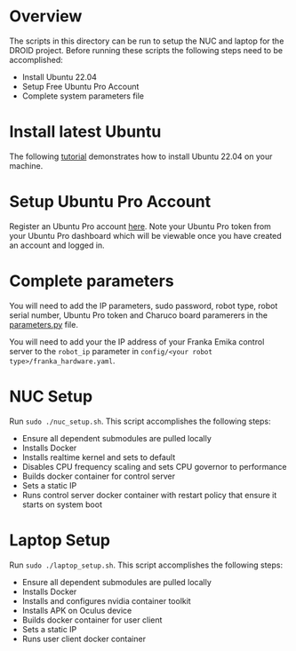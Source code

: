 # Overview

The scripts in this directory can be run to setup the NUC and laptop for the DROID project. Before running these scripts the following steps need to be accomplished:

* Install Ubuntu 22.04
* Setup Free Ubuntu Pro Account 
* Complete system parameters file 

# Install latest Ubuntu 

The following [tutorial](https://ubuntu.com/tutorials/install-ubuntu-desktop#1-overview) demonstrates how to install Ubuntu 22.04 on your machine.

# Setup Ubuntu Pro Account

Register an Ubuntu Pro account [here](https://ubuntu.com/pro). Note your Ubuntu Pro token from your Ubuntu Pro dashboard which will be viewable once you have created an account and logged in.

# Complete parameters
You will need to add the IP parameters, sudo password, robot type, robot serial number, Ubuntu Pro token and Charuco board paramerers in the [parameters.py](https://github.com/droid-dataset/droid/blob/main/droid/misc/parameters.py) file.

You will need to add your the IP address of your Franka Emika control server to the `robot_ip` parameter in `config/<your robot type>/franka_hardware.yaml`.

# NUC Setup

Run `sudo ./nuc_setup.sh`. This script accomplishes the following steps:

* Ensure all dependent submodules are pulled locally
* Installs Docker
* Installs realtime kernel and sets to default
* Disables CPU frequency scaling and sets CPU governor to performance
* Builds docker container for control server
* Sets a static IP
* Runs control server docker container with restart policy that ensure it starts on system boot


# Laptop Setup  

Run `sudo ./laptop_setup.sh`. This script accomplishes the following steps:

* Ensure all dependent submodules are pulled locally
* Installs Docker
* Installs and configures nvidia container toolkit
* Installs APK on Oculus device
* Builds docker container for user client
* Sets a static IP
* Runs user client docker container
